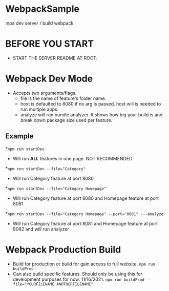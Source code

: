 # WebpackSample
mpa dev server / build webpack
# BEFORE YOU START
* START THE SERVER README AT ROOT.

# Webpack Dev Mode
* Accepts two arguments/flags.
  - file is the name of feature's folder name.
  - host is defaulted to 8080 if no arg is passed. host will is needed to run   multiple apps.
  - analyze will run bundle analyzer. It shows how big your build is and break down package size used per feature.

## Example
*```npm run startDev```
  - Will run **ALL** features in one page. NOT RECOMMENDED


*```npm run startDev --file="Category"```
  - Will run Category feature at port 8080


*```npm run startDev --file="Category Homepage"```
  - Will run Category feature at port 8080 and Homepage feature at port 8081


*```npm run startDev --file="Category Homepage" --port="8081" ---analyze```
  - Will run Category feature at port 8081 and Homepage feature at port 8082 and will run analyzer

# Webpack Production Build
* Build for production or build for gain access to full website.
```npm run buildProd```
* Can also build specific features. Should only be using this for development purposes for now. 11/16/2021.
```npm run buildProd --file="YOURFILENAME ANOTHERFILENAME"```
